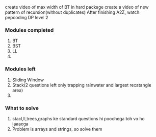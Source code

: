create video of max width of BT in hard package
create a video of new pattern of recursion(without duplicates)
After finishing A2Z, watch pepcoding DP level 2

### Modules completed
1. BT
2. BST
3. LL
4. 

### Modules left
1. Sliding Window
2. Stack(2 questions left only trapping rainwater and largest recatangle area)
3. 

### What to solve
1. stacl,ll,trees,graphs ke standard questions hi poochega toh vo ho jaaaega
2. Problem is arrays and strings, so solve them